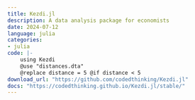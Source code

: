 ```yaml
---
title: Kezdi.jl
description: A data analysis package for economists
date: 2024-07-12
language: julia
categories:
- julia
code: |-
    using Kezdi
    @use "distances.dta"
    @replace distance = 5 @if distance < 5
download_url: "https://github.com/codedthinking/Kezdi.jl"
docs: "https://codedthinking.github.io/Kezdi.jl/stable/"
---
```


